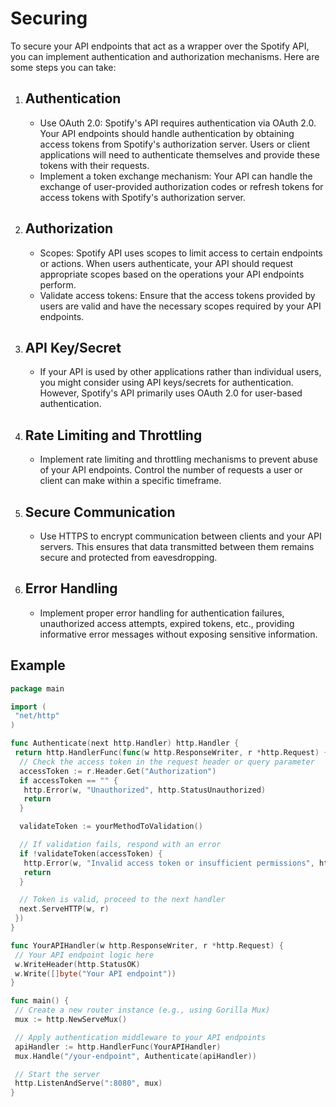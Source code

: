 # Securing

To secure your API endpoints that act as a wrapper over the Spotify API, you can implement authentication and authorization mechanisms. Here are some steps you can take:

1. ## Authentication

    * Use OAuth 2.0: Spotify's API requires authentication via OAuth 2.0. Your API endpoints should handle authentication by obtaining access tokens from Spotify's authorization server. Users or client applications will need to authenticate themselves and provide these tokens with their requests.
    * Implement a token exchange mechanism: Your API can handle the exchange of user-provided authorization codes or refresh tokens for access tokens with Spotify's authorization server.

2. ## Authorization

    * Scopes: Spotify API uses scopes to limit access to certain endpoints or actions. When users authenticate, your API should request appropriate scopes based on the operations your API endpoints perform.
    * Validate access tokens: Ensure that the access tokens provided by users are valid and have the necessary scopes required by your API endpoints.

3. ## API Key/Secret

    * If your API is used by other applications rather than individual users, you might consider using API keys/secrets for authentication. However, Spotify's API primarily uses OAuth 2.0 for user-based authentication.

4. ## Rate Limiting and Throttling

    * Implement rate limiting and throttling mechanisms to prevent abuse of your API endpoints. Control the number of requests a user or client can make within a specific timeframe.

5. ## Secure Communication

    * Use HTTPS to encrypt communication between clients and your API servers. This ensures that data transmitted between them remains secure and protected from eavesdropping.

6. ## Error Handling

    * Implement proper error handling for authentication failures, unauthorized access attempts, expired tokens, etc., providing informative error messages without exposing sensitive information.

## Example

```go
package main

import (
 "net/http"
)

func Authenticate(next http.Handler) http.Handler {
 return http.HandlerFunc(func(w http.ResponseWriter, r *http.Request) {
  // Check the access token in the request header or query parameter
  accessToken := r.Header.Get("Authorization")
  if accessToken == "" {
   http.Error(w, "Unauthorized", http.StatusUnauthorized)
   return
  }

  validateToken := yourMethodToValidation()

  // If validation fails, respond with an error
  if !validateToken(accessToken) {
   http.Error(w, "Invalid access token or insufficient permissions", http.StatusForbidden)
   return
  }

  // Token is valid, proceed to the next handler
  next.ServeHTTP(w, r)
 })
}

func YourAPIHandler(w http.ResponseWriter, r *http.Request) {
 // Your API endpoint logic here
 w.WriteHeader(http.StatusOK)
 w.Write([]byte("Your API endpoint"))
}

func main() {
 // Create a new router instance (e.g., using Gorilla Mux)
 mux := http.NewServeMux()

 // Apply authentication middleware to your API endpoints
 apiHandler := http.HandlerFunc(YourAPIHandler)
 mux.Handle("/your-endpoint", Authenticate(apiHandler))

 // Start the server
 http.ListenAndServe(":8080", mux)
}
```
